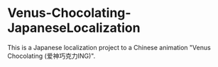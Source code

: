 # Venus-Chocolating-JapaneseLocalization
This is a Japanese localization project to a Chinese animation "Venus Chocolating (爱神巧克力ING)".
